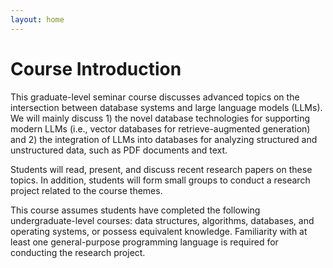 ```yaml
---
layout: home
---
```

# Course Introduction
This graduate-level seminar course discusses advanced topics on the intersection between database systems and large language models (LLMs). We will mainly discuss 1) the novel database technologies for supporting modern LLMs (i.e., vector databases for retrieve-augmented generation) and 2) the integration of LLMs into databases for analyzing structured and unstructured data, such as PDF documents and text. 

Students will read, present, and discuss recent research papers on these topics. In addition, students will form small groups to conduct a research project related to the course themes.

This course assumes students have completed the following undergraduate-level courses: data structures, algorithms, databases, and operating systems, or possess equivalent knowledge. Familiarity with at least one general-purpose programming language is required for conducting the research project.
